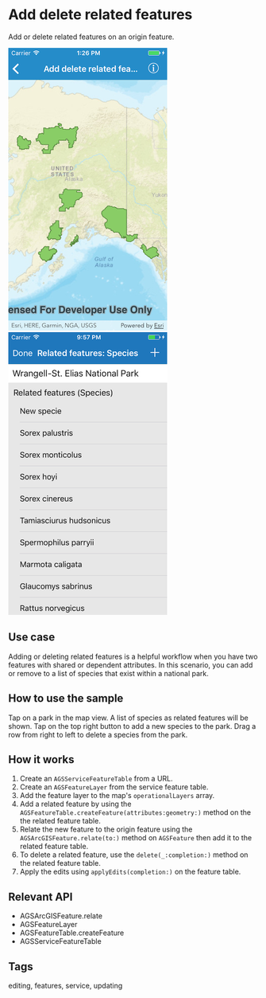 # Add delete related features

Add or delete related features on an origin feature.

![Map of parks](add-delete-features-1.png)
![List of related features](add-delete-features-2.png)

## Use case

Adding or deleting related features is a helpful workflow when you have two features with shared or dependent attributes. In this scenario, you can add or remove to a list of species that exist within a national park.

## How to use the sample

Tap on a park in the map view. A list of species as related features will be shown. Tap on the top right button to add a new species to the park. Drag a row from right to left to delete a species from the park.

## How it works

1. Create an `AGSServiceFeatureTable` from a URL.
2. Create an `AGSFeatureLayer` from the service feature table.
3. Add the feature layer to the map's `operationalLayers` array.
4. Add a related feature by using the `AGSFeatureTable.createFeature(attributes:geometry:)` method on the the related feature table.
5. Relate the new feature to the origin feature using the `AGSArcGISFeature.relate(to:)` method on `AGSFeature` then add it to the related feature table.
6. To delete a related feature, use the `delete(_:completion:)` method on the related feature table.
7. Apply the edits using `applyEdits(completion:)` on the feature table.

## Relevant API

* AGSArcGISFeature.relate
* AGSFeatureLayer
* AGSFeatureTable.createFeature
* AGSServiceFeatureTable

## Tags
editing, features, service, updating
